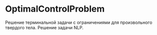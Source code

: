 # OptimalControlProblem
Решение терминальной задачи с ограничениями для произвольного твердого тела. Решение задачи NLP.
